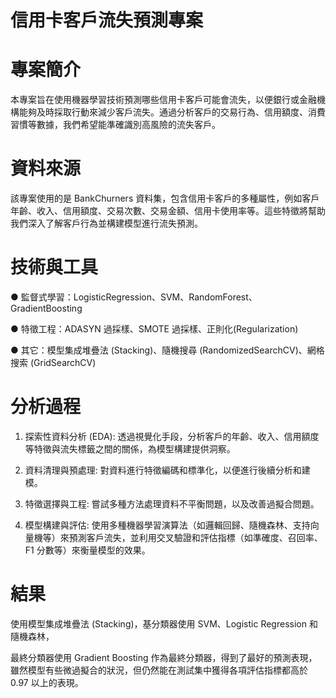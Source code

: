 # 信用卡客戶流失預測專案

# 專案簡介

本專案旨在使用機器學習技術預測哪些信用卡客戶可能會流失，以便銀行或金融機構能夠及時採取行動來減少客戶流失。通過分析客戶的交易行為、信用額度、消費習慣等數據，我們希望能準確識別高風險的流失客戶。

# 資料來源

該專案使用的是 BankChurners 資料集，包含信用卡客戶的多種屬性，例如客戶年齡、收入、信用額度、交易次數、交易金額、信用卡使用率等。這些特徵將幫助我們深入了解客戶行為並構建模型進行流失預測。


# 技術與工具

● 監督式學習：LogisticRegression、SVM、RandomForest、GradientBoosting

● 特徵工程：ADASYN 過採樣、SMOTE 過採樣、正則化(Regularization)

● 其它：模型集成堆疊法 (Stacking)、隨機搜尋 (RandomizedSearchCV)、網格搜索 (GridSearchCV)



# 分析過程

1. 探索性資料分析 (EDA): 透過視覺化手段，分析客戶的年齡、收入、信用額度等特徵與流失標籤之間的關係，為模型構建提供洞察。

2. 資料清理與預處理: 對資料進行特徵編碼和標準化，以便進行後續分析和建模。

3. 特徵選擇與工程: 嘗試多種方法處理資料不平衡問題，以及改善過擬合問題。

4. 模型構建與評估: 使用多種機器學習演算法（如邏輯回歸、隨機森林、支持向量機等）來預測客戶流失，並利用交叉驗證和評估指標（如準確度、召回率、F1 分數等）來衡量模型的效果。

# 結果

使用模型集成堆疊法 (Stacking)，基分類器使用 SVM、Logistic Regression 和隨機森林，

最終分類器使用 Gradient Boosting 作為最終分類器，得到了最好的預測表現，雖然模型有些微過擬合的狀況，但仍然能在測試集中獲得各項評估指標都高於 0.97 以上的表現。
